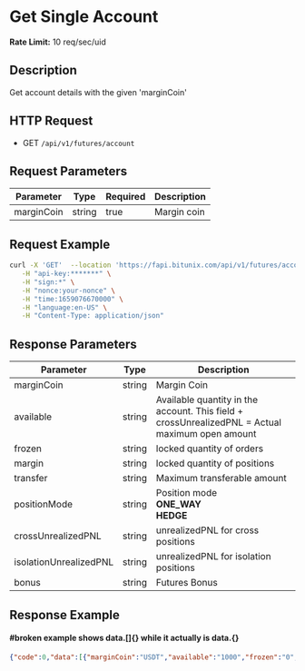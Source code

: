 # Get Single Account

**Rate Limit:** 10 req/sec/uid

## Description

Get account details with the given 'marginCoin'

## HTTP Request

* GET `/api/v1/futures/account`

## Request Parameters

| Parameter  | Type   | Required | Description |
|------------|--------|----------|-------------|
| marginCoin | string | true     | Margin coin |

## Request Example

```bash
curl -X 'GET'  --location 'https://fapi.bitunix.com/api/v1/futures/account?marginCoin=USDT' \
   -H "api-key:*******" \
   -H "sign:*" \
   -H "nonce:your-nonce" \
   -H "time:1659076670000" \
   -H "language:en-US" \
   -H "Content-Type: application/json"
```

## Response Parameters

| Parameter              | Type   | Description                                                                                     |
|------------------------|--------|-------------------------------------------------------------------------------------------------|
| marginCoin             | string | Margin Coin                                                                                     |
| available              | string | Available quantity in the account. This field + crossUnrealizedPNL = Actual maximum open amount |
| frozen                 | string | locked quantity of orders                                                                       |
| margin                 | string | locked quantity of positions                                                                    |
| transfer               | string | Maximum transferable amount                                                                     |
| positionMode           | string | Position mode<br>**ONE_WAY**<br>**HEDGE**                                                       |
| crossUnrealizedPNL     | string | unrealizedPNL for cross positions                                                               |
| isolationUnrealizedPNL | string | unrealizedPNL for isolation positions                                                           |
| bonus                  | string | Futures Bonus                                                                                   |

## Response Example
#### #broken example shows data.[]{} while it actually is data.{}
```json
{"code":0,"data":[{"marginCoin":"USDT","available":"1000","frozen":"0","margin":"10","transfer":"1000","positionMode":"HEDGE","crossUnrealizedPNL":"2","isolationUnrealizedPNL":"0","bonus":"0"}],"msg":"Success"}
```